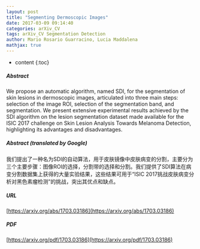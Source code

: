 ```yaml
---
layout: post
title: "Segmenting Dermoscopic Images"
date: 2017-03-09 09:14:40
categories: arXiv_CV
tags: arXiv_CV Segmentation Detection
author: Mario Rosario Guarracino, Lucia Maddalena
mathjax: true
---
```


* content
{:toc}

##### Abstract
We propose an automatic algorithm, named SDI, for the segmentation of skin lesions in dermoscopic images, articulated into three main steps: selection of the image ROI, selection of the segmentation band, and segmentation. We present extensive experimental results achieved by the SDI algorithm on the lesion segmentation dataset made available for the ISIC 2017 challenge on Skin Lesion Analysis Towards Melanoma Detection, highlighting its advantages and disadvantages.

##### Abstract (translated by Google)
我们提出了一种名为SDI的自动算法，用于皮肤镜像中皮肤病变的分割，主要分为三个主要步骤：图像ROI的选择，分割带的选择和分割。我们提供了SDI算法在病变分割数据集上获得的大量实验结果，这些结果可用于“ISIC 2017挑战皮肤病变分析对黑色素瘤检测”的挑战，突出其优点和缺点。

##### URL
[https://arxiv.org/abs/1703.03186](https://arxiv.org/abs/1703.03186)

##### PDF
[https://arxiv.org/pdf/1703.03186](https://arxiv.org/pdf/1703.03186)

